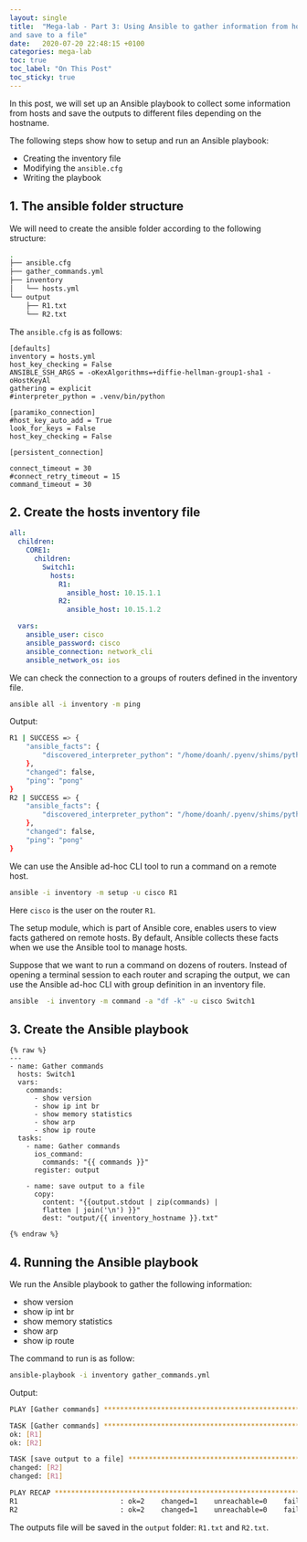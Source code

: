 ```yaml
---
layout: single
title:  "Mega-lab - Part 3: Using Ansible to gather information from hosts
and save to a file"
date:   2020-07-20 22:48:15 +0100
categories: mega-lab
toc: true
toc_label: "On This Post"
toc_sticky: true
---
```

In this post, we will set up an Ansible playbook to collect some information
from hosts and save the outputs to different files depending on the hostname.

The following steps show how to setup and run an Ansible playbook:
- Creating the inventory file
- Modifying the `ansible.cfg`
- Writing the playbook

## 1. The ansible folder structure

We will need to create the ansible folder according to the following structure:

```bash
.
├── ansible.cfg
├── gather_commands.yml
├── inventory
│   └── hosts.yml
└── output
    ├── R1.txt
    └── R2.txt
```

The `ansible.cfg` is as follows:
```buildoutcfg
[defaults]
inventory = hosts.yml
host_key_checking = False
ANSIBLE_SSH_ARGS = -oKexAlgorithms=+diffie-hellman-group1-sha1 -oHostKeyAl
gathering = explicit
#interpreter_python = .venv/bin/python

[paramiko_connection]
#host_key_auto_add = True
look_for_keys = False
host_key_checking = False

[persistent_connection]

connect_timeout = 30
#connect_retry_timeout = 15
command_timeout = 30
```

## 2. Create the hosts inventory file

```yaml
all:
  children:
    CORE1:
      children:
        Switch1:
          hosts:
            R1:
              ansible_host: 10.15.1.1
            R2:
              ansible_host: 10.15.1.2

  vars:
    ansible_user: cisco
    ansible_password: cisco
    ansible_connection: network_cli
    ansible_network_os: ios
```

We can check the connection to a groups of routers defined in the inventory
file.
```bash
ansible all -i inventory -m ping
```
Output:
```bash
R1 | SUCCESS => {
    "ansible_facts": {
        "discovered_interpreter_python": "/home/doanh/.pyenv/shims/python3.7"
    },
    "changed": false,
    "ping": "pong"
}
R2 | SUCCESS => {
    "ansible_facts": {
        "discovered_interpreter_python": "/home/doanh/.pyenv/shims/python3.7"
    },
    "changed": false,
    "ping": "pong"
}
```

We can use the Ansible ad-hoc CLI tool to run a command on a remote host.
```bash
ansible -i inventory -m setup -u cisco R1
```
Here `cisco` is the user on the router `R1`.

The setup module, which is part of Ansible core, enables users to view facts 
gathered on remote hosts. By default, Ansible collects these facts when we 
use the Ansible tool to manage hosts. 

Suppose that we want to run a command on dozens of routers. Instead of 
opening a terminal session to each router and scraping the output, we can 
use the Ansible ad-hoc CLI with group definition in an inventory file.
```bash
ansible  -i inventory -m command -a "df -k" -u cisco Switch1
```

## 3. Create the Ansible playbook

```liquid
{% raw %}
---
- name: Gather commands
  hosts: Switch1
  vars:
    commands:
      - show version
      - show ip int br
      - show memory statistics
      - show arp
      - show ip route
  tasks:
    - name: Gather commands
      ios_command:
        commands: "{{ commands }}"
      register: output

    - name: save output to a file
      copy:
        content: "{{output.stdout | zip(commands) |
        flatten | join('\n') }}"
        dest: "output/{{ inventory_hostname }}.txt"

{% endraw %}
```

## 4. Running the Ansible playbook

We run the Ansible playbook to gather the following information:
- show version
- show ip int br
- show memory statistics
- show arp
- show ip route

The command to run is as follow:
```bash
ansible-playbook -i inventory gather_commands.yml
```

Output:
```bash
PLAY [Gather commands] ************************************************************************************************************

TASK [Gather commands] ************************************************************************************************************
ok: [R1]
ok: [R2]

TASK [save output to a file] ******************************************************************************************************
changed: [R2]
changed: [R1]

PLAY RECAP ************************************************************************************************************************
R1                         : ok=2    changed=1    unreachable=0    failed=0    skipped=0    rescued=0    ignored=0   
R2                         : ok=2    changed=1    unreachable=0    failed=0    skipped=0    rescued=0    ignored=0 
```

The outputs file will be saved in the `output` folder: `R1.txt` and `R2.txt`.